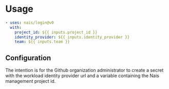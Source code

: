 # Usage

```yaml
- uses: nais/login@v0
  with:
    project_id: ${{ inputs.project_id }}
    identity_provider: ${{ inputs.identity_provider }}
    team: ${{ inputs.team }}
```

## Configuration

The intention is for the Github organization administrator to create a secret with the workload identity provider url and a variable containing the Nais management project id.
